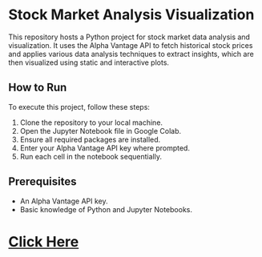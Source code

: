 # Stock Market Analysis Visualization

This repository hosts a Python project for stock market data analysis and visualization. It uses the Alpha Vantage API to fetch historical stock prices and applies various data analysis techniques to extract insights, which are then visualized using static and interactive plots.

## How to Run

To execute this project, follow these steps:

1. Clone the repository to your local machine.
2. Open the Jupyter Notebook file in Google Colab.
3. Ensure all required packages are installed.
4. Enter your Alpha Vantage API key where prompted.
5. Run each cell in the notebook sequentially.

## Prerequisites

- An Alpha Vantage API key.
- Basic knowledge of Python and Jupyter Notebooks.

# [Click Here](stock_market_analysis_and_visualization.ipynb)